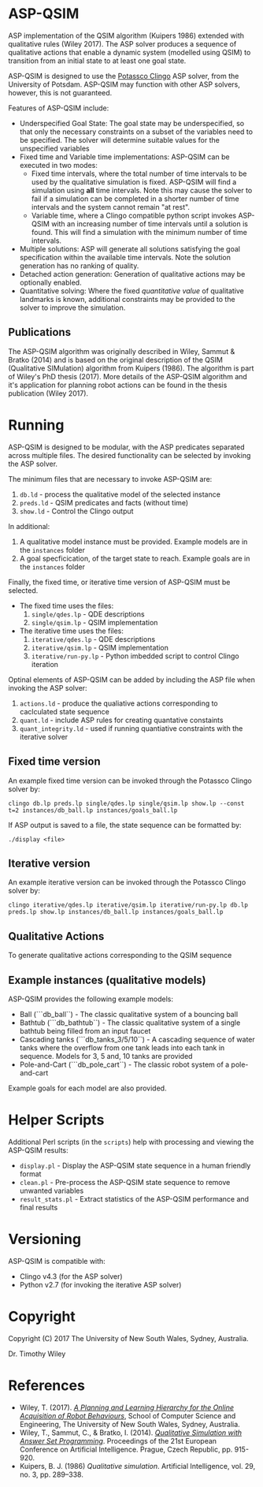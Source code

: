# ASP-QSIM

ASP implementation of the QSIM algorithm (Kuipers 1986) extended with qualitative rules (Wiley 2017). 
The ASP solver produces a sequence of qualitative actions that enable a dynamic system (modelled using QSIM) to transition from an initial state to at least one goal state.

ASP-QSIM is designed to use the [Potassco Clingo][1] ASP solver, from the University of Potsdam.
ASP-QSIM may function with other ASP solvers, however, this is not guaranteed.

Features of ASP-QSIM include:
* Underspecified Goal State: The goal state may be underspecified, so that only the necessary constraints on a subset of the variables need to be specified. The solver will determine suitable values for the unspecified variables
* Fixed time and Variable time implementations: ASP-QSIM can be executed in two modes:
    * Fixed time intervals, where the total number of time intervals to be used by the qualitative simulation is fixed. ASP-QSIM will find a simulation using **all** time intervals. Note this may cause the solver to fail if a simulation can be completed in a shorter number of time intervals and the system cannot remain "at rest".
    * Variable time, where a Clingo compatible python script invokes ASP-QSIM with an increasing number of time intervals until a solution is found. This will find a simulation with the minimum number of time intervals.
* Multiple solutions: ASP will generate all solutions satisfying the goal specification within the available time intervals. Note the solution generation has no ranking of quality.
* Detached action generation: Generation of qualitative actions may be optionally enabled.
* Quantitative solving: Where the fixed *quantitative value* of qualitative landmarks is known, additional constraints may be provided to the solver to improve the simulation.

## Publications

The ASP-QSIM algorithm was originally described in Wiley, Sammut & Bratko (2014) and is based on the original description of the QSIM (Qualitative SIMulation) algorithm from Kuipers (1986).
The algorithm is part of Wiley's PhD thesis (2017). More details of the ASP-QSIM algorithm and it's application for planning robot actions can be found in the thesis publication (Wiley 2017).

# Running

ASP-QSIM is designed to be modular, with the ASP predicates separated across multiple files.
The desired functionality can be selected by invoking the ASP solver.

The minimum files that are necessary to invoke ASP-QSIM are:
1. ```db.ld``` - process the qualitative model of the selected instance
1. ```preds.ld``` - QSIM predicates and facts (without time)
1. ```show.ld``` - Control the Clingo output 

In additional:
1. A qualitative model instance must be provided. Example models are in the ```instances``` folder
1. A goal specficication, of the target state to reach. Example goals are in the ```instances``` folder

Finally, the fixed time, or iterative time version of ASP-QSIM must be selected.
* The fixed time uses the files:
    1.  ```single/qdes.lp``` - QDE descriptions
    1.  ```single/qsim.lp``` - QSIM implementation
* The iterative time uses the files:
    1.  ```iterative/qdes.lp``` - QDE descriptions
    1.  ```iterative/qsim.lp``` - QSIM implementation
    1.  ```iterative/run-py.lp``` - Python imbedded script to control Clingo iteration

Optinal elements of ASP-QSIM can be added by including the ASP file when invoking the ASP solver:
1. ```actions.ld``` - produce the qualiative actions corresponding to caclculated state sequence
1. ```quant.ld``` - include ASP rules for creating quantative constaints
1. ```quant_integrity.ld``` - used if running quantiative constraints with the iterative solver


## Fixed time version

An example fixed time version can be invoked through the Potassco Clingo solver by:
```
clingo db.lp preds.lp single/qdes.lp single/qsim.lp show.lp --const t=2 instances/db_ball.lp instances/goals_ball.lp
```

If ASP output is saved to a file, the state sequence can be formatted by:
```
./display <file>
```

## Iterative version
An example iterative version can be invoked through the Potassco Clingo solver by:
```
clingo iterative/qdes.lp iterative/qsim.lp iterative/run-py.lp db.lp preds.lp show.lp instances/db_ball.lp instances/goals_ball.lp
```

## Qualitative Actions

To generate qualitative actions corresponding to the QSIM sequence

## Example instances (qualitative models)
ASP-QSIM provides the following example models:
* Ball (```db_ball``) - The classic qualitative system of a bouncing ball
* Bathtub (```db_bathtub``) - The classic qualitative system of a single bathtub being filled from an input faucet
* Cascading tanks (```db_tanks_3/5/10``) - A cascading sequence of water tanks where the overflow from one tank leads into each tank in sequence. Models for 3, 5 and, 10 tanks are provided
* Pole-and-Cart (```db_pole_cart``) - The classic robot system of a pole-and-cart

Example goals for each model are also provided.

# Helper Scripts

Additional Perl scripts (in the ```scripts```) help with processing and viewing the ASP-QSIM results:
* ```display.pl``` - Display the ASP-QSIM state sequence in a human friendly format
* ```clean.pl``` - Pre-process the ASP-QSIM state sequence to remove unwanted variables
* ```result_stats.pl``` - Extract statistics of the ASP-QSIM performance and final results

# Versioning

ASP-QSIM is compatible with:
* Clingo v4.3 (for the ASP solver)
* Python v2.7 (for invoking the iterative ASP solver)

# Copyright
Copyright (C) 2017 
The University of New South Wales, Sydney, Australia.

Dr. Timothy Wiley

# References

* Wiley, T. (2017). *[A Planning and Learning Hierarchy for the Online Acquisition of Robot Behaviours][3]*, School of Computer Science and Engineering, The University of New South Wales, Sydney, Australia.
* Wiley, T., Sammut, C., & Bratko, I. (2014). *[Qualitative Simulation with Answer Set Programming][2]*. Proceedings of the 21st European Conference on Artificial Intelligence. Prague, Czech Republic, pp. 915-920.
* Kuipers, B. J. (1986) *Qualitative simulation*. Artificial Intelligence, vol. 29, no. 3, pp. 289–338.


[1]: https://potassco.org/clingo/
[2]: http://ebooks.iospress.nl/volumearticle/37059
[3]: http://handle.unsw.edu.au/1959.4/58775


